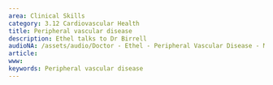 ```yaml
---
area: Clinical Skills
category: 3.12 Cardiovascular Health
title: Peripheral vascular disease
description: Ethel talks to Dr Birrell
audioNA: /assets/audio/Doctor - Ethel - Peripheral Vascular Disease - MQ.mp3
article: 
www: 
keywords: Peripheral vascular disease
--- 
```

